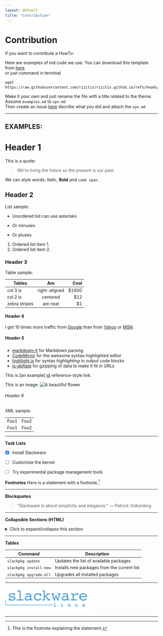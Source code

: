 ```yaml
---
layout: default
title: "Contribution"
---
```


# Contribution

If you want to contribute a HowTo:<br>

Here are examples of md code we use. You can download this template from [here](https://raw.githubusercontent.com/rizitis/rizitis.github.io/refs/heads/main/slackware/examples.md) <br>
or just command in terminal
```
wget https://raw.githubusercontent.com/rizitis/rizitis.github.io/refs/heads/main/slackware/examples.md
```

Make it your own and just rename the file with a title related to the theme. <br>
Assume `examples.md` to `vpn.md`<br>
Then create an issue [here](https://github.com/rizitis/rizitis.github.io/issues) discribe what you did and attach the `vpn.md` <br>

---
EXAMPLES:
---



# Header 1

This is a quote:

> We\'re living the future so
> the present is our past.

We can style words: *Italic*, **Bold** and `code span`.

## Header 2

List sample:

* Unordered list can use asterisks
- Or minuses
+ Or pluses

1. Ordered list item 1.
1. Ordered list item 2.

### Header 3

Table sample:

| Tables | Are | Cool | 
| ------------- |:-------------:| -----:| 
| col 3 is | right-aligned | $1600 | 
| col 2 is | centered | $12 | 
| zebra stripes | are neat | $1 |

#### Header 4

I get 10 times more traffic from [Google][1] than from [Yahoo][2] or [MSN][3].

[1]: http://google.com/        'Google'
[2]: http://search.yahoo.com/  "Yahoo Search"
[3]: http://search.msn.com/    (MSN Search)

##### Header 5

* [markdown-it](https://github.com/markdown-it/markdown-it) for Markdown parsing
* [CodeMirror](http://codemirror.net/) for the awesome syntax-highlighted editor
* [highlight.js](http://softwaremaniacs.org/soft/highlight/en/) for syntax _highlighting_ in output code blocks
* [js-deflate](https://github.com/dankogai/js-deflate) for gzipping of data to make it fit in URLs

This is [an example] [id] reference-style link.

[id]: http://example.com/ 'Optional Title Here'

This is an image:
![A beautiful flower](../dita/flowers/images/Chrysanthemums.jpg "Chrysanthemum")

###### Header 6

XML sample:
<table>
   <tr>
      <td>Foo1</td>
      <td>Foo2</td>
   </tr>
   <tr>
      <td>Foo1</td>
      <td>Foo2</td>
   </tr>
</table>

---

**Task Lists**
- [x] Install Slackware
- [ ] Customize the kernel
- [ ] Try experimental package management tools


**Footnotes**
Here is a statement with a footnote.[^1]

---

**Blockquotes**

> "Slackware is about simplicity and elegance."
> — Patrick Volkerding

---
**Collapsible Sections (HTML)**
<details>
  <summary>Click to expand/collapse this section</summary>

  Here is some hidden content about advanced Slackware kernel tweaks. Add any lengthy instructions or additional notes here.

</details>

---

**Tables**

| Command          | Description                           |
|------------------|---------------------------------------|
| `slackpkg update`| Updates the list of available packages|
| `slackpkg install-new`| Installs new packages from the current list|
| `slackpkg upgrade-all` | Upgrades all installed packages  |


---

[![CLICK_ME](./images/slackware_logo_med.png)](https://www.youtube.com/watch?v=ikawDkK7Qns)

---
[^1]: This is the footnote explaining the statement.